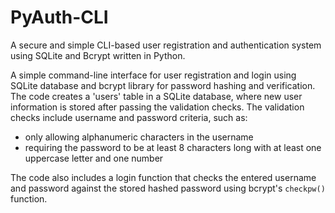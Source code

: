 # PyAuth-CLI
A secure and simple CLI-based user registration and authentication system using SQLite and Bcrypt written in Python.

A simple command-line interface for user registration and login using SQLite database and bcrypt library for password hashing and verification. The code creates a 'users' table in a SQLite database, where new user information is stored after passing the validation checks. The validation checks include username and password criteria, such as:
  - only allowing alphanumeric characters in the username
  - requiring the password to be at least 8 characters long with at least one uppercase letter and one number

The code also includes a login function that checks the entered username and password against the stored hashed password using bcrypt's `checkpw()` function.
